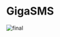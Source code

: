 # GigaSMS
![final](https://github.com/WhiteHodok/GigaSMS/assets/39564937/2d8b175f-b00a-4952-9ec1-6dbf72c41c49)
